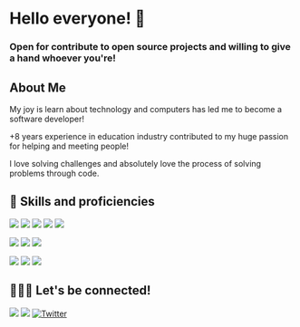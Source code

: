 # Hello everyone! 🖖

### Open for contribute to open source projects and willing to give a hand whoever you're! 

## About Me
My joy is learn about technology and computers has led me to become a software developer!

+8 years experience in education industry contributed to my huge passion for helping and meeting people!

I love solving challenges and absolutely love the process of solving problems through code. 

## 🚀 Skills and proficiencies
<a href="https://github.com/marcosaguileraely"><img src="https://img.shields.io/badge/JavaScript-F7DF1E?style=for-the-badge&logo=javascript&logoColor=black" /></a> <a href="https://github.com/marcosaguileraely"><img src="https://img.shields.io/badge/CSS3-1572B6?style=for-the-badge&logo=css3&logoColor=white" /></a> 
<a href="https://github.com/marcosaguileraely"><img src="https://img.shields.io/badge/HTML5-E34F26?style=for-the-badge&logo=html5&logoColor=white" /></a> 
<a href="https://github.com/marcosaguileraely"><img src="https://img.shields.io/badge/React-20232A?style=for-the-badge&logo=react&logoColor=61DAFB" /></a> 
<a href="https://github.com/marcosaguileraely"><img src="https://img.shields.io/badge/Node.js-43853D?style=for-the-badge&logo=node.js&logoColor=white" /></a> 

<a href="https://github.com/marcosaguileraely"><img src="https://img.shields.io/badge/sqlite-%2307405e.svg?style=for-the-badge&logo=sqlite&logoColor=white" /></a>
<a href="https://github.com/marcosaguileraely"><img src="https://img.shields.io/badge/Git-F05032?style=for-the-badge&logo=git&logoColor=white" /></a> 
<a href="https://github.com/marcosaguileraely"><img src="https://img.shields.io/badge/Linux-FCC624?style=for-the-badge&logo=linux&logoColor=black" /></a> 

<a href="https://github.com/marcosaguileraely"><img src="https://img.shields.io/badge/GitHub-100000?style=for-the-badge&logo=github&logoColor=white" /></a> 
<a href="https://github.com/marcosaguileraely"><img src="https://img.shields.io/badge/Visual_Studio_Code-0078D4?style=for-the-badge&logo=visual%20studio%20code&logoColor=white" /></a> 
<a href="https://github.com/marcosaguileraely"><img src="https://img.shields.io/badge/npm-CB3837?style=for-the-badge&logo=npm&logoColor=white" /></a>

## 🤜💢🤛 Let's be connected!
<a href="https://www.linkedin.com/in/marcodeely/"><img src="https://img.shields.io/badge/LinkedIn-0077B5?style=for-the-badge&logo=linkedin&logoColor=white" /></a> <a href="mailto:marcosaguileraely@gmail.com"><img src="https://img.shields.io/badge/Email-D14836?style=for-the-badge&logo=gmail&logoColor=white" /></a>
<a href="https://twitter.com/marcode_ely"><img alt="Twitter" src="https://img.shields.io/badge/twitter-%231DA1F2.svg?&style=for-the-badge&logo=twitter&logoColor=white" /></a>
